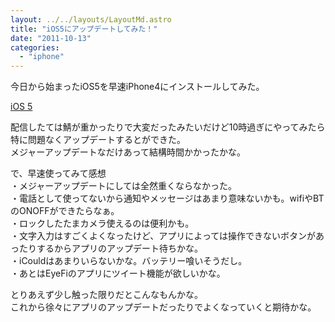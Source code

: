 ```yaml
---
layout: ../../layouts/LayoutMd.astro
title: "iOS5にアップデートしてみた！"
date: "2011-10-13"
categories: 
  - "iphone"
---
```


今日から始まったiOS5を早速iPhone4にインストールしてみた。

[iOS 5](http://www.apple.com/jp/ios/)

配信したては鯖が重かったりで大変だったみたいだけど10時過ぎにやってみたら特に問題なくアップデートするとができた。  
メジャーアップデートなだけあって結構時間かかったかな。

で、早速使ってみて感想  
・メジャーアップデートにしては全然重くならなかった。  
・電話として使ってないから通知やメッセージはあまり意味ないかも。wifiやBTのONOFFができたらなぁ。  
・ロックしたたまカメラ使えるのは便利かも。  
・文字入力はすごくよくなったけど、アプリによっては操作できないボタンがあったりするからアプリのアップデート待ちかな。  
・iCouldはあまりいらないかな。バッテリー喰いそうだし。  
・あとはEyeFiのアプリにツイート機能が欲しいかな。

とりあえず少し触った限りだとこんなもんかな。  
これから徐々にアプリのアップデートだったりでよくなっていくと期待かな。
